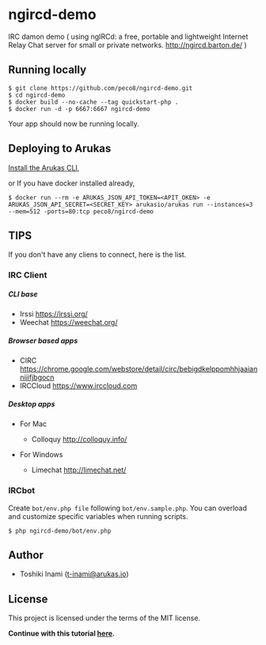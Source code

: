 # ngircd-demo 
IRC damon demo ( using ngIRCd: a free, portable and lightweight Internet Relay Chat server for small or private networks. http://ngircd.barton.de/ ) 

## Running locally

```
$ git clone https://github.com/peco8/ngircd-demo.git
$ cd ngircd-demo
$ docker build --no-cache --tag quickstart-php .
$ docker run -d -p 6667:6667 ngircd-demo
```
Your app should now be running locally.

## Deploying to Arukas

[Install the Arukas CLI](https://github.com/arukasio/cli),

or If you have docker installed already,
```
$ docker run --rm -e ARUKAS_JSON_API_TOKEN=<APIT_OKEN> -e ARUKAS_JSON_API_SECRET=<SECRET_KEY> arukasio/arukas run --instances=3 --mem=512 -ports=80:tcp peco8/ngircd-demo
```
## TIPS
If you don't have any cliens to connect, here is the list.

### IRC Client
##### CLI base
- Irssi https://irssi.org/
- Weechat https://weechat.org/

##### Browser based apps
- CIRC https://chrome.google.com/webstore/detail/circ/bebigdkelppomhhjaaianniiifjbgocn
- IRCCloud https://www.irccloud.com

##### Desktop apps

- For Mac
  - Colloquy http://colloquy.info/

- For Windows
  - Limechat http://limechat.net/

### IRCbot
Create `bot/env.php file` following `bot/env.sample.php`.
You can overload and customize specific variables when running scripts.

`$ php ngircd-demo/bot/env.php`

## Author

* Toshiki Inami (<t-inami@arukas.io>)

## License

This project is licensed under the terms of the MIT license.

**Continue with this tutorial [here](/).**


